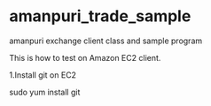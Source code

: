 # amanpuri_trade_sample
amanpuri exchange client class and sample program

This is how to test on Amazon EC2 client.

1.Install git on EC2

sudo yum install git
